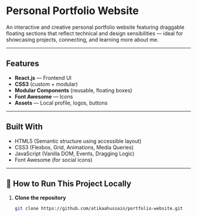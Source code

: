 # Personal Portfolio Website

An interactive and creative personal portfolio website featuring draggable floating sections that reflect technical and design sensibilities — ideal for showcasing projects, connecting, and learning more about me.

---

## Features

-  **React.js** — Frontend UI
-  **CSS3** (custom + modular)
-  **Modular Components** (reusable, floating boxes)
-  **Font Awesome** — Icons
-  **Assets** — Local profile, logos, buttons
---

## Built With

- HTML5 (Semantic structure using accessible layout)
- CSS3 (Flexbox, Grid, Animations, Media Queries)  
- JavaScript (Vanilla DOM, Events, Dragging Logic)  
- Font Awesome (for social icons)

---

## 🚀 How to Run This Project Locally

1. **Clone the repository**  
   ```bash
   git clone https://github.com/atikaahussain/portfolio-website.git
